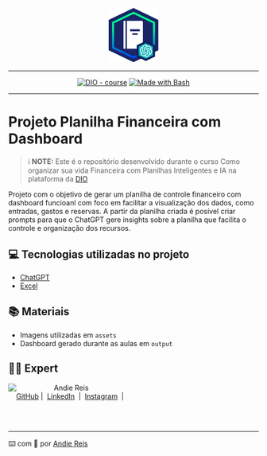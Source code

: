 <p align="center">
    <img width="100" src="assets/banner.png">
</p>

---------------
<p align="center">
<a href="https://dio.me/"><img src="https://img.shields.io/badge/DIO-Course-28DA77?logo=youtube" alt="DIO - course"></a>
<a href="https://www.gnu.org/software/bash/" title="Go to Bash homepage"><img src="https://img.shields.io/badge/Prompt-Project-blue?logo=gnu-bash&amp;logoColor=white" alt="Made with Bash"></a></p>

-------




# Projeto Planilha Financeira com Dashboard


 > ℹ️ **NOTE:** Este é o repositório desenvolvido durante o curso Como organizar sua vida Financeira com Planilhas Inteligentes e IA na plataforma da [DIO](https://dio.me)

Projeto com o objetivo de gerar um planilha de controle financeiro com dashboard funcioanl com foco em facilitar a visualização dos dados, como entradas, gastos e reservas.
A partir da planilha criada é posível criar prompts para que o ChatGPT gere insights sobre a planilha que facilita o controle e organização dos recursos.


## 💻 Tecnologias utilizadas no projeto

- [ChatGPT](https://chat.openai.com/) 
- [Excel](https://www.microsoft.com/pt-br/microsoft-365/excel)
  


## 📚 Materiais

- Imagens utilizadas em `assets`
- Dashboard gerado durante as aulas em `output`




## 👨‍💻 Expert

<p>
    <img 
      align=left 
      margin=10 
      width=80 
      src="https://avatars.githubusercontent.com/u/122743869?u=dba7e49322b2d7e094c624fdc662dad029c1fa3a&v=4"
    />
    <p>&nbsp&nbsp&nbspAndie Reis<br>
    &nbsp&nbsp&nbsp
    <a href="https://github.com/AndieReis">
    GitHub</a>&nbsp;|&nbsp;
    <a href="https://linkedin.com/in/andresa-reis-fernandes/">LinkedIn</a>
&nbsp;|&nbsp;
    <a href="https://www.instagram.com/andresa.fernandes.exe/">
    Instagram</a>
&nbsp;|&nbsp;</p>
</p>
<br/><br/>
<p>

---

⌨️ com 💜 por [Andie Reis](https://github.com/AndieReis)
